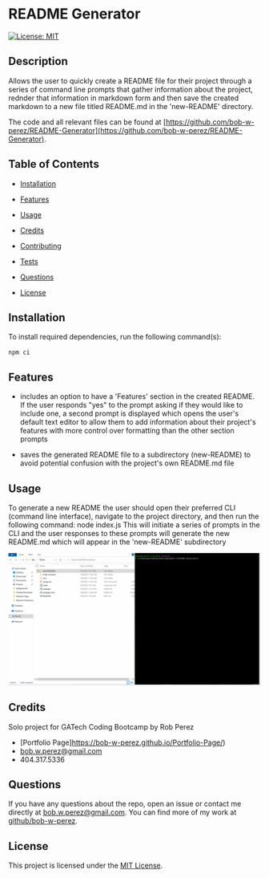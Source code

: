 # README Generator

[![License: MIT](https://img.shields.io/badge/License-MIT-yellow.svg)](https://opensource.org/licenses/MIT)  



## Description

Allows the user to quickly create a README file for their project through a series of command line prompts that gather information about the project, rednder that information in markdown form and then save the created markdown to a new file titled README.md in the 'new-README' directory.  


The code and all relevant files can be found at [https://github.com/bob-w-perez/README-Generator](https://github.com/bob-w-perez/README-Generator). 


## Table of Contents

- [Installation](#installation)

- [Features](#features)

- [Usage](#usage)

- [Credits](#credits)

- [Contributing](#contributing)

- [Tests](#tests)

- [Questions](#questions)

- [License](#license)  



## Installation

To install required dependencies, run the following command(s):

```
npm ci
```  

## Features  
- includes an option to have a 'Features' section in the created README. If the user responds "yes" to the prompt asking if they would like to include one, a second prompt is displayed which opens the user's default text editor to allow them to add information about their project's features with more control over formatting than the other section prompts

- saves the generated README file to a subdirectory (new-README) to avoid potential confusion with the project's own README.md file 

## Usage

To generate a new README the user should open their preferred CLI (command line interface), navigate to the project directory, and then run the following command: node index.js  This will initiate a series of prompts in the CLI and the user responses to these prompts will generate the new README.md which will appear in the 'new-README' subdirectory  

![Demo gif](./project-demo.gif)
## Credits

Solo project for GATech Coding Bootcamp
by Rob Perez
- [Portfolio Page]https://bob-w-perez.github.io/Portfolio-Page/)
- bob.w.perez@gmail.com
- 404.317.5336
  

## Questions

If you have any questions about the repo, open an issue or contact me directly at bob.w.perez@gmail.com. You can find more of my work at [github/bob-w-perez](https://github.com/bob-w-perez).  


## License

This project is licensed under the [MIT License](https://opensource.org/licenses/MIT).  


